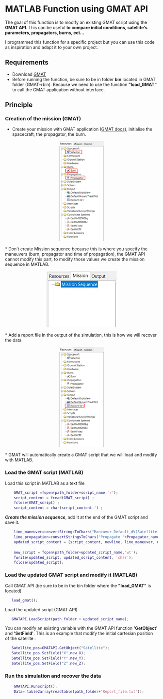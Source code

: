 # MATLAB Function using GMAT API

The goal of this function is to modify an existing GMAT script using the **GMAT API**. This can be useful **to compare initial conditions, satellite's parameters, propagators, burns, ect...**

I programmed this function for a specific project but  you can use this code as inspiration and adapt it to your own project.

## Requirements

* Download [GMAT](https://sourceforge.net/projects/gmat/)
* Before running the function, be sure to be in folder **bin** located in GMAT folder (GMAT→bin). Because we need to use the function **"load_GMAT"** to call the GMAT application without interface.     

## Principle 
### Creation of the mission (GMAT)
* Create your mission with GMAT application ([GMAT docs](https://documentation.help/GMAT/UsingGmat.html)), initialise the spacecraft, the propagator, the burn.
<p align="center">
<img src="readme_pictures\mission_ressources.jpg" alt="Description de l'image" width="150" height="330">
</p>
* Don't create Mission sequence because this is where you specify the maneuvers (burn, propagator and time of propagation), the GMAT API cannot modify this part, to modify those values we create the mission sequence in MATLAB.
<p align="center">
<img src="readme_pictures\mission_sequence.jpg" alt="Description de l'image" width="231" height="185">
</p>
* Add a report file in the output of the simulation, this is how we will recover the data
<p align="center">
<img src="readme_pictures\mission_output.jpg" alt="Description de l'image" width="150" height="330">
</p>
* GMAT will automatically create a GMAT script that we will load and modify with MATLAB.

### Load the GMAT script (MATLAB)
Load this script in MATLAB as a text file
```matlab
    GMAT_script =fopen(path_folder+script_name,'r'); 
    script_content = fread(GMAT_script) ;
    fclose(GMAT_script) ;
    script_content = char(script_content.') ;
```
***Create the mission sequence***, add it at the end of the GMAT script and save it.
```matlab
    line_maneuver=convertStringsToChars("Maneuver Default_dV(Satellite);");
    line_propagation=convertStringsToChars("Propagate "+Propagator_name+"(Satellite) {Satellite.ElapsedSecs = "+Time_propagation+"};");
    updated_script_content = [script_content, newline, line_maneuver, newline, line_propagation];

    new_script = fopen(path_folder+updated_script_name,'wt');  
    fwrite(updated_script, updated_script_content, 'char');
    fclose(updated_script);
```
### Load the updated GMAT script and modify it (MATLAB)
Call GMAT API (be sure to be in the bin folder where the **"load_GMAT"** is located)
```matlab
   load_gmat();
```

Load the updated script (GMAT API)
```matlab
   GMATAPI.LoadScript(path_folder + updated_script_name);
```

You can modify an existing variable with the GMAT API function **'GetObject'** and **'SetField'**.
This is an example that modify the initial cartesian position of the satellite :
```matlab
   Satellite_pos=GMATAPI.GetObject("Satellite");
   Satellite_pos.SetField("X",new_X);
   Satellite_pos.SetField("Y",new_Y);
   Satellite_pos.SetField("Z",new_Z);
```

### Run the simulation and recover the data
```matlab
    GMATAPI.RunScript();
    Data= table2array(readtable(path_folder+'Report_file.txt')); 
```



